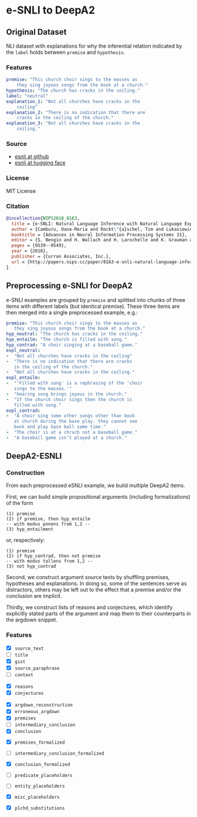 # e-SNLI to DeepA2

## Original Dataset

NLI dataset with explanations for why the inferential relation indicated by the `label` holds between `premise` and `hypothesis`.

### Features

```yaml
premise: "This church choir sings to the masses as
    they sing joyous songs from the book at a church."
hypothesis: "The church has cracks in the ceiling."
label: "neutral"
explanation_1: "Not all churches have cracks in the
    ceiling"
explanation_2: "There is no indication that there are
    cracks in the ceiling of the church."
explanation_3: "Not all churches have cracks in the
    ceiling."
```



### Source

* [esnli at github](https://github.com/OanaMariaCamburu/e-SNLI)
* [esnli at hugging face](https://huggingface.co/datasets/esnli)

### License

MIT License

### Citation

```bibtex
@incollection{NIPS2018_8163,
  title = {e-SNLI: Natural Language Inference with Natural Language Explanations},
  author = {Camburu, Oana-Maria and Rockt\"{a}schel, Tim and Lukasiewicz, Thomas and Blunsom, Phil},
  booktitle = {Advances in Neural Information Processing Systems 31},
  editor = {S. Bengio and H. Wallach and H. Larochelle and K. Grauman and N. Cesa-Bianchi and R. Garnett},
  pages = {9539--9549},
  year = {2018},
  publisher = {Curran Associates, Inc.},
  url = {http://papers.nips.cc/paper/8163-e-snli-natural-language-inference-with-natural-language-explanations.pdf}
}
```

## Preprocessing e-SNLI for DeepA2

e-SNLI examples are grouped by `premise` and splitted into chunks of three items with different labels (but identical premise). These three items are then merged into a single preprocessed example, e.g.:

```yaml
premise: "This church choir sings to the masses as 
   they sing joyous songs from the book at a church."
hyp_neutral: "The church has cracks in the ceiling."
hyp_entailm: "The church is filled with song."
hyp_contrad: "A choir singing at a baseball game."
expl_neutral:
-  "Not all churches have cracks in the ceiling"
-  "There is no indication that there are cracks 
   in the ceiling of the church."
-  "Not all churches have cracks in the ceiling."
expl_entailm:
-  "'Filled with song' is a rephrasing of the 'choir 
   sings to the masses.'"
-  "hearing song brings joyous in the church."
-  "If the church choir sings then the church is 
   filled with song."
expl_contrad:
-  "A choir sing some other songs other than book 
   at church during the base play. they cannot see 
   book and play base ball same time."
-  "The choir is at a chruch not a baseball game."
-  "A baseball game isn’t played at a church."
```

## DeepA2-ESNLI

### Construction

From each preprocessed eSNLI example, we build multiple DeepA2 items.

First, we can build simple propositional arguments (including formalizations) of the form

```
(1) premise
(2) if premise, then hyp_entailm
-- with modus ponens from 1,2 --
(3) hyp_entailment
```

or, respectively:

```
(1) premise
(2) if hyp_contrad, then not premise
-- with modus tollens from 1,2 --
(3) not hyp_contrad
```

Second, we construct argument source texts by shuffling premises, hypotheses and explanations. In doing so, some of the sentences serve as distractors, others may be left out to the effect that a premise and/or the conclusion are implicit. 

Thirdly, we construct lists of reasons and conjectures, which identify explicitly stated parts of the argument and map them to their counterparts in the argdown snippet.


### Features

- [x] `source_text`
- [ ] `title`
- [x] `gist`
- [x] `source_paraphrase`
- [ ] `context`

<!-- -->

- [x] `reasons`
- [x] `conjectures`

<!-- -->

- [x] `argdown_reconstruction`
- [x] `erroneous_argdown`
- [x] `premises`
- [ ] `intermediary_conclusion`
- [x] `conclusion`

<!-- -->

- [x] `premises_formalized`
- [ ] `intermediary_conclusion_formalized`
- [x] `conclusion_formalized`
- [ ] `predicate_placeholders`
- [ ] `entity_placeholders`
- [x] `misc_placeholders`
- [x] `plchd_substitutions`




